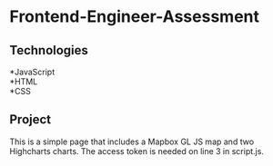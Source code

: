 # Frontend-Engineer-Assessment

## Technologies

*JavaScript  
*HTML  
*CSS 

## Project

This is a simple page that includes a Mapbox GL JS map and two Highcharts charts.  The access token is needed on line 3 in script.js.
